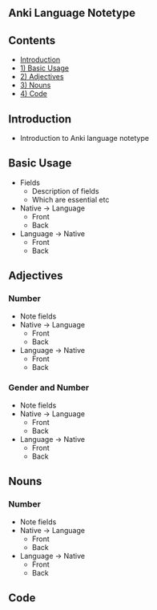## Anki Language Notetype
 ## Contents
- [Introduction](#introduction)
- [1) Basic Usage](#basic-usage)
- [2) Adjectives](#adjectives)
- [3) Nouns](#nouns)
- [4) Code](#code)

## Introduction
- Introduction to Anki language notetype

## Basic Usage
- Fields
	- Description of fields
	- Which are essential etc
- Native -> Language
	- Front
	- Back
- Language -> Native
	- Front
	- Back

## Adjectives
### Number
- Note fields
- Native -> Language
	- Front
	- Back
- Language -> Native
	- Front
	- Back

### Gender and Number
- Note fields
- Native -> Language
	- Front
	- Back
- Language -> Native
	- Front
	- Back

## Nouns
### Number
- Note fields
- Native -> Language
	- Front
	- Back
- Language -> Native
	- Front
	- Back

## Code
